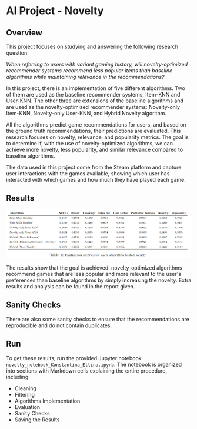 # AI Project - Novelty

## Overview
This project focuses on studying and answering the following research question:

*When referring to users with variant gaming history, will novelty-optimized recommender systems recommend less popular items than baseline algorithms while maintaining relevance in the recommendations?*

In this project, there is an implementation of five different algorithms. Two of them are used as the baseline recommender systems, Item-KNN and User-KNN. The other three are extensions of the baseline algorithms and are used as the novelty-optimized recommender systems: Novelty-only Item-KNN, Novelty-only User-KNN, and Hybrid Novelty algorithm.

All the algorithms predict game recommendations for users, and based on the ground truth recommendations, their predictions are evaluated. This research focuses on novelty, relevance, and popularity metrics. The goal is to determine if, with the use of novelty-optimized algorithms, we can achieve more novelty, less popularity, and similar relevance compared to baseline algorithms.

The data used in this project come from the Steam platform and capture user interactions with the games available, showing which user has interacted with which games and how much they have played each game.

## Results
![Results](local_res.png)

The results show that the goal is achieved: novelty-optimized algorithms recommend games that are less popular and more relevant to the user's preferences than baseline algorithms by simply increasing the novelty. Extra results and analysis can be found in the report given.

## Sanity Checks
There are also some sanity checks to ensure that the recommendations are reproducible and do not contain duplicates.

## Run
To get these results, run the provided Jupyter notebook `novelty_notebook_Konstantina_Ellina.ipynb`. The notebook is organized into sections with Markdown cells explaining the entire procedure, including:

- Cleaning
- Filtering
- Algorithms Implementation
- Evaluation
- Sanity Checks
- Saving the Results
